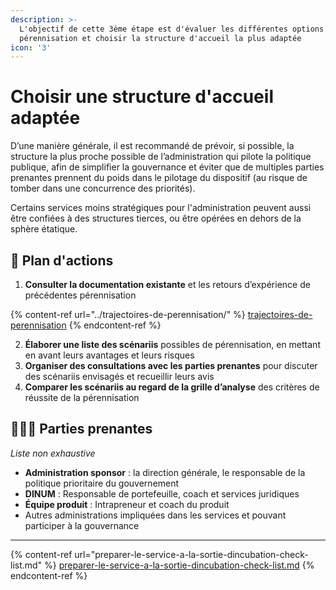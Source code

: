 ```yaml
---
description: >-
  L'objectif de cette 3ème étape est d'évaluer les différentes options de
  pérennisation et choisir la structure d'accueil la plus adaptée
icon: '3'
---
```


# Choisir une structure d'accueil adaptée

D’une manière générale, il est recommandé de prévoir, si possible, la structure la plus proche possible de l’administration qui pilote la politique publique, afin de simplifier la gouvernance et éviter que de multiples parties prenantes prennent du poids dans le pilotage du dispositif (au risque de tomber dans une concurrence des priorités).

Certains services moins stratégiques pour l'administration peuvent aussi être confiées à des structures tierces, ou être opérées en dehors de la sphère étatique.

## 🚀 Plan d'actions <a href="#plan-dactions" id="plan-dactions"></a>

1. **Consulter la documentation existante** et les retours d’expérience de précédentes pérennisation

{% content-ref url="../trajectoires-de-perennisation/" %}
[trajectoires-de-perennisation](../trajectoires-de-perennisation/)
{% endcontent-ref %}

2. **Élaborer une liste des scénariis** possibles de pérennisation, en mettant en avant leurs avantages et leurs risques
3. **Organiser des consultations avec les parties prenantes** pour discuter des scénariis envisagés et recueillir leurs avis
4. **Comparer les scénariis au regard de la grille d’analyse** des critères de réussite de la pérennisation

## 🧑‍🤝‍🧑 Parties prenantes <a href="#parties-prenantes" id="parties-prenantes"></a>

_Liste non exhaustive_

* **Administration sponsor** : la direction générale, le responsable de la politique prioritaire du gouvernement
* **DINUM** : Responsable de portefeuille, coach et services juridiques
* **Équipe produit** : Intrapreneur et coach du produit
* Autres administrations impliquées dans les services et pouvant participer à la gouvernance

***

{% content-ref url="preparer-le-service-a-la-sortie-dincubation-check-list.md" %}
[preparer-le-service-a-la-sortie-dincubation-check-list.md](preparer-le-service-a-la-sortie-dincubation-check-list.md)
{% endcontent-ref %}
